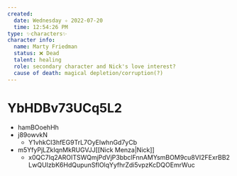 ```yaml
---
created:
  date: Wednesday ✧ 2022-07-20
  time: 12:54:26 PM
type: ✨characters✨
character info:
  name: Marty Friedman
  status: ❌ Dead
  talent: healing
  role: secondary character and Nick's love interest?
  cause of death: magical depletion/corruption(?)
---
```


# YbHDBv73UCq5L2

* hamBOoehHh
* j89owvkN
  * Y1vhkCI3hfEG9TrL7OyElwhnGd7yCb
* m5YfyPjLZkIqnMkRUGVJJ[[Nick Menza|Nick]]
  * x0QC7Iq2AROITSWQmjPdVjP3bbclFnnAMYsmBOM9cu8VI2FExrBB2LwQUIzbK6HdQupunSflOlqYyfhrZdi5vpzKcDQOEmrWuc
